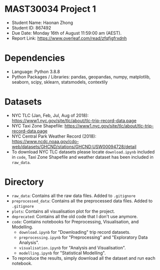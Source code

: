 # MAST30034 Project 1
- Student Name: Haonan Zhong
- Student ID: 867492
- Due Date: Monday 16th of August 11:59:00 am (AEST).
- Report Link: https://www.overleaf.com/read/zfqfjgfrxdnh


 # Dependencies
 - Language: Python 3.8.8
 - Python Packages / Libraries: pandas, geopandas, numpy, matplotlib, seaborn, scipy, sklearn, statsmodels, contextily

 # Datasets
 - NYC TLC (Jan, Feb, Jul, Aug of 2018): https://www1.nyc.gov/site/tlc/about/tlc-trip-record-data.page
 - NYC Taxi Zone Shapefile: https://www1.nyc.gov/site/tlc/about/tlc-trip-record-data.page
 - NYC Central Park Weather Record (2018): https://www.ncdc.noaa.gov/cdo-web/datasets/GHCND/stations/GHCND:USW00094728/detail
 - To download NYC TLC datasets please locate `download.ipynb` included in `code`, Taxi Zone Shapefile and weather dataset has been included in `raw_data`.

 # Directory
 - `raw_data`: Contains all the raw data files. Added to `.gitignore`
 - `preprocessed_data`: Contains all the preprocessed data files. Added to `.gitignore`
 - `plots`: Contains all visualisation plot for the project.
 - `deprecated`: Contains all the old code that I don't use anymore.
 - `code`: Contains notebooks for Preprocessing, Visualisation, and Modelling.
    - `download.ipynb` for "Downloading" trip record datasets.
    - `preprocessing.ipynb` for "Preprocessing" and "Exploratory Data Analysis".
    - `visualisation.ipynb` for "Analysis and Visualisation".
    - `modelling.ipynb` for "Statistical Modelling".
 - To reproduce the results, simply download all the dataset and run each notebook.
